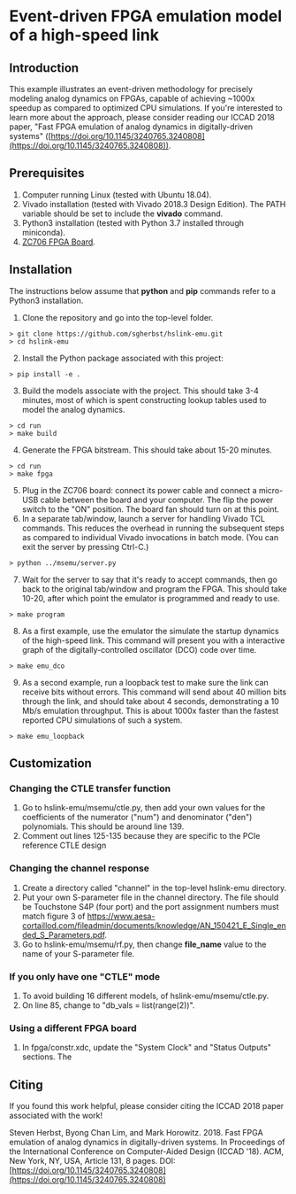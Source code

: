 # Event-driven FPGA emulation model of a high-speed link

## Introduction

This example illustrates an event-driven methodology for precisely modeling analog dynamics on FPGAs, capable of achieving  ~1000x speedup as compared to optimized CPU simulations.  If you're interested to learn more about the approach, please consider reading our ICCAD 2018 paper, "Fast FPGA emulation of analog dynamics in digitally-driven systems" ([https://doi.org/10.1145/3240765.3240808](https://doi.org/10.1145/3240765.3240808)).

## Prerequisites

1. Computer running Linux (tested with Ubuntu 18.04).
2. Vivado installation (tested with Vivado 2018.3 Design Edition).  The PATH variable should be set to include the **vivado** command.
3. Python3 installation (tested with Python 3.7 installed through miniconda).
4. [ZC706 FPGA Board](https://www.xilinx.com/products/boards-and-kits/ek-z7-zc706-g.html).

## Installation

The instructions below assume that **python** and **pip** commands refer to a Python3 installation.

1. Clone the repository and go into the top-level folder.
```shell
> git clone https://github.com/sgherbst/hslink-emu.git
> cd hslink-emu
```
2. Install the Python package associated with this project:
```shell
> pip install -e .
```
3. Build the models associate with the project.  This should take 3-4 minutes, most of which is spent constructing lookup tables used to model the analog dynamics.
```shell
> cd run
> make build
```
4. Generate the FPGA bitstream.  This should take about 15-20 minutes.
```shell
> cd run
> make fpga
```
5. Plug in the ZC706 board: connect its power cable and connect a micro-USB cable between the board and your computer.  The flip the power switch to the "ON" position.  The board fan should turn on at this point.
6. In a separate tab/window, launch a server for handling Vivado TCL commands.  This reduces the overhead in running the subsequent steps as compared to individual Vivado invocations in batch mode.  (You can exit the server by pressing Ctrl-C.)
```shell
> python ../msemu/server.py
```
7. Wait for the server to say that it's ready to accept commands, then go back to the original tab/window and program the FPGA.  This should take 10-20, after which point the emulator is programmed and ready to use.
```shell
> make program
```
8. As a first example, use the emulator the simulate the startup dynamics of the high-speed link.  This command will present you with a interactive graph of the digitally-controlled oscillator (DCO) code over time.
```shell
> make emu_dco
```
9. As a second example, run a loopback test to make sure the link can receive bits without errors.  This command will send about 40 million bits through the link, and should take about 4 seconds, demonstrating a 10 Mb/s emulation throughput.  This is about 1000x faster than the fastest reported CPU simulations of such a system.
```shell
> make emu_loopback
```

## Customization

### Changing the CTLE transfer function
1. Go to hslink-emu/msemu/ctle.py, then add your own values for the coefficients of the numerator ("num") and denominator ("den") polynomials.  This should be around line 139.
2. Comment out lines 125-135 because they are specific to the PCIe reference CTLE design

### Changing the channel response
1. Create a directory called "channel" in the top-level hslink-emu directory.
2. Put your own S-parameter file in the channel directory.  The file should be Touchstone S4P (four port) and the port assignment numbers must match figure 3 of https://www.aesa-cortaillod.com/fileadmin/documents/knowledge/AN_150421_E_Single_ended_S_Parameters.pdf.
3. Go to hslink-emu/msemu/rf.py, then change **file_name** value to the name of your S-parameter file.

### If you only have one "CTLE" mode
1. To avoid building 16 different models, of hslink-emu/msemu/ctle.py.
2. On line 85, change to "db_vals = list(range(2))". 

### Using a different FPGA board
1. In fpga/constr.xdc, update the "System Clock" and "Status Outputs" sections.  The 

## Citing

If you found this work helpful, please consider citing the ICCAD 2018 paper associated with the work!

Steven Herbst, Byong Chan Lim, and Mark Horowitz. 2018. Fast FPGA emulation of analog dynamics in digitally-driven systems. In Proceedings of the International Conference on Computer-Aided Design (ICCAD '18). ACM, New York, NY, USA, Article 131, 8 pages. DOI: [https://doi.org/10.1145/3240765.3240808](https://doi.org/10.1145/3240765.3240808)

